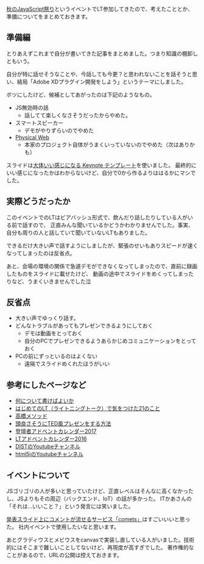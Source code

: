 [秋のJavaScript祭り](https://javascript-fes.doorkeeper.jp/events/81307)というイベントでLT参加してきたので、考えたこととか、準備についてをまとめておきます。

## 準備編

とりあえずこれまで自分が書いてきた記事をまとめました。つまり知識の棚卸しともいう。

自分が特に話せそうなことや、今話しても今更？と思われないことを話そうと思い、結局「Adobe XDプラグイン開発をしよう」というテーマにしました。

ボツにしたけど、候補としてあがったのは下記のようなもの。

- JS無効時の話
    - 話してて楽しくなさそうだったからやめた。
- スマートスピーカー
    - デモがやりずらいのでやめた
- [Physical Web](https://google.github.io/physical-web/)
    - 本家のプロジェクト自体がうまくいっていないのでやめた（次はありかも）
    
スライドは[大体いい感じになる Keynote テンプレート](http://sanographix.github.io/azusa-keynote/)を使いました。
最終的にいい感じになったかはわからないけど、自分で0から作るよりははるかにマシでした。

## 実際どうだったか

このイベントでのLTはビアバッシュ形式で、飲んだり話したりしている人がいる前で話すので、
正直みんな聞いているかどうかわかりませんでした。事実、自分も周りの人と話していて聞いていないLTもありました。

できるだけ大きい声で話すようにしましたが、緊張のせいもありスピードが速くなってしまったのは反省点。

あと、会場の環境の関係で急遽デモができなくなってしまったので、直前に録画したものをスライドに載せたけど、
動画の途中でスライドをめくってしまったりなど、うまくいきませんでした泣

## 反省点

- 大きい声でゆっくり話す。
- どんなトラブルがあってもプレゼンできるようにしておく
    - デモは動画をとっておく
    - 自分のPCでプレゼンできるようあらかじめコミュニケーションをとっておく
- PCの前にずっといるのはよくない
    - 遠隔でスライドめくれたほうがいい

## 参考にしたページなど

- [何について書けばよいか](http://gihyo.jp/dev/clip/01/tech_information/vol74/0005)
- [はじめてのLT（ライトニングトーク）で気をつけた21のこと](https://qiita.com/yokoyan/items/670a9eea7117c8fc3283)
- [高橋メソッド](http://www.rubycolor.org/takahashi/)
- [頭良さそうにTED風プレゼンをする方法](https://www.youtube.com/watch?v=ToJD5r2SmwI)
- [登壇者アドベントカレンダー2017](https://adventar.org/calendars/2198)
- [LTアドベントカレンダー2016](https://adventar.org/calendars/1426)
- [DISTのYoutubeチャンネル](https://www.youtube.com/channel/UCNsgmodjXtYKAi1HxLK94kQ)
- [html5jのYoutubeチャンネル](https://www.youtube.com/user/html5j/videos)

## イベントについて

JSゴリゴリの人が多いと思っていたけど、正直レベルはそんなに高くなかったし、JSよりもその周辺（バックエンド、IoT）の話が多かった。
ITかあさんの「それは…いいこと？」という発言には笑いました。

[発表スライド上にコメントが流せるサービス「comets」](https://comets.nabettu.com/)はすごいいいと思った。
社内イベントで使用したいなと思います。

あとグラディウスとメビウスをcanvasで実装し直している人がいました。技術的にはそこまで難しいことしてないけど、再現度が高すぎでした。
著作権的なことがあるので、URLの公開は控えておきます。
